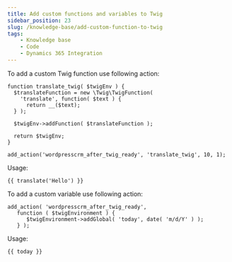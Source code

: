 ```yaml
---
title: Add custom functions and variables to Twig
sidebar_position: 23
slug: /knowledge-base/add-custom-function-to-twig
tags:
    - Knowledge base
    - Code
    - Dynamics 365 Integration
---
```


To add a custom Twig function use following action:

```
function translate_twig( $twigEnv ) {
  $translateFunction = new \Twig\TwigFunction(
    'translate', function( $text ) {
      return __($text);
  } );
 
  $twigEnv->addFunction( $translateFunction );
 
  return $twigEnv;
}
 
add_action('wordpresscrm_after_twig_ready', 'translate_twig', 10, 1);
```

Usage:

```
{{ translate('Hello') }}
```

To add a custom variable use following action:

```
add_action( 'wordpresscrm_after_twig_ready', 
   function ( $twigEnvironment ) {
      $twigEnvironment->addGlobal( 'today', date( 'm/d/Y' ) );
   } );
```

Usage:

```
{{ today }}
```